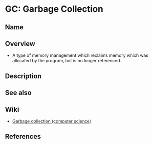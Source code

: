 # GC: Garbage Collection

## Name

## Overview
- A type of memory management which reclaims memory which was allocated by the program, but is no longer referenced.

## Description

## See also

## Wiki
- [Garbage collection (computer science)](https://en.wikipedia.org/wiki/Garbage_collection_(computer_science))

## References
